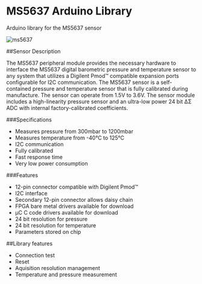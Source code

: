 # MS5637 Arduino Library
Arduino library for the MS5637 sensor

![ms5637](http://www.te.com/content/dam/te-com/catalog/part/CAT/BLP/S00/CAT-BLPS0037-t1.jpg/jcr:content/renditions/product-details.png)

##Sensor Description

The MS5637 peripheral module provides the necessary hardware to interface the MS5637 digital barometric pressure and temperature sensor to any system that utilizes a Digilent Pmod™ compatible expansion ports configurable for I2C communication. The MS5637 sensor is a self-contained pressure and temperature sensor that is  fully calibrated during manufacture. The sensor can operate from 1.5V to 3.6V. The sensor module includes a high-linearity pressure sensor and an ultra-low power 24 bit ΔΣ ADC with internal factory-calibrated coefficients.

###Specifications
* Measures pressure from 300mbar to 1200mbar
*	Measures temperature from -40°C to 125°C
*	I2C communication
*	Fully calibrated
*	Fast response time
*	Very low power consumption 

###Features
*	12-pin connector compatible with Digilent Pmod™ 
*	I2C interface
*	Secondary 12-pin connector allows daisy chain
*	FPGA bare metal drivers available for download
*	µC C code drivers available for download
*	24 bit resolution for pressure
*	24 bit resolution for temperature
*	Parameters stored on chip


##Library features
* Connection test
* Reset
* Aquisition resolution management
* Temperature and pressure measurement
